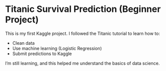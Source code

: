 # Titanic Survival Prediction (Beginner Project)

This is my first Kaggle project. I followed the Titanic tutorial to learn how to:
- Clean data
- Use machine learning (Logistic Regression)
- Submit predictions to Kaggle

I’m still learning, and this helped me understand the basics of data science.
